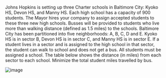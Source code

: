 Johns Hopkins is setting up three Charter schools in Baltimore City: Kyoko HS, Devon HS, and Manny HS. Each high school has a capacity of 900 students. 
The Mayor hires your company to assign accepted students to these three new high schools. Busses will be provided to students who live more than walking distance (defined as 1.5 miles) to the schools.
Baltimore City has been partitioned into five neighborhoods: A, B, C, D and E. Kyoko HS is in sector B, Devon HS is in sector C, and Manny HS is in sector E.
If a student lives in a sector and is assigned to the high school in that sector, the student can walk to school and does not get a bus. All students must be assigned a school. 
The table below shows the distance (in miles) from each sector to each school. Minimize the total student miles travelled by bus.
				
![image](https://github.com/user-attachments/assets/001aac7b-78e9-4cfb-884b-f69371afa3d7)
